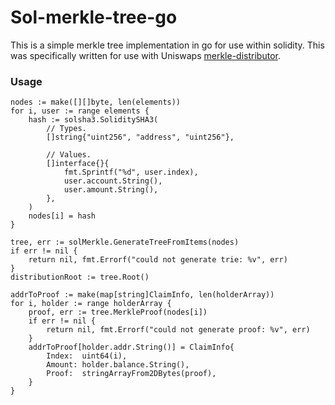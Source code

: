 # Sol-merkle-tree-go

This is a simple merkle tree implementation in go for use within solidity. This was specifically written for use with Uniswaps [merkle-distributor](https://github.com/Uniswap/merkle-distributor).

### Usage
```golang
nodes := make([][]byte, len(elements))
for i, user := range elements {
    hash := solsha3.SoliditySHA3(
        // Types.
        []string{"uint256", "address", "uint256"},

        // Values.
        []interface{}{
            fmt.Sprintf("%d", user.index),
            user.account.String(),
            user.amount.String(),
        },
    )
    nodes[i] = hash
}

tree, err := solMerkle.GenerateTreeFromItems(nodes)
if err != nil {
    return nil, fmt.Errorf("could not generate trie: %v", err)
}
distributionRoot := tree.Root()

addrToProof := make(map[string]ClaimInfo, len(holderArray))
for i, holder := range holderArray {
    proof, err := tree.MerkleProof(nodes[i])
    if err != nil {
        return nil, fmt.Errorf("could not generate proof: %v", err)
    }
    addrToProof[holder.addr.String()] = ClaimInfo{
        Index:  uint64(i),
        Amount: holder.balance.String(),
        Proof:  stringArrayFrom2DBytes(proof),
    }
}
```

